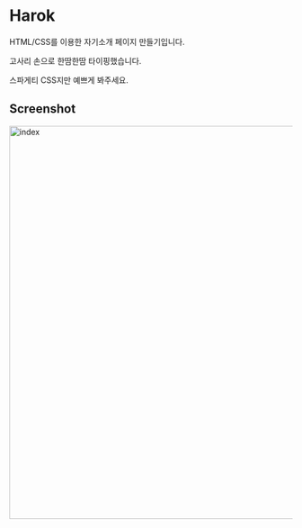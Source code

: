 # Harok
HTML/CSS를 이용한 자기소개 페이지 만들기입니다.

고사리 손으로 한땀한땀 타이핑했습니다.

스파게티 CSS지만 예쁘게 봐주세요.

Screenshot
-----------------
<img width="698" alt="index" src="https://github.com/JAVA-ggwak-java/harok/assets/41049683/4dcd8a6b-4fe6-44b4-b0dd-6faaa4c8cad7">

